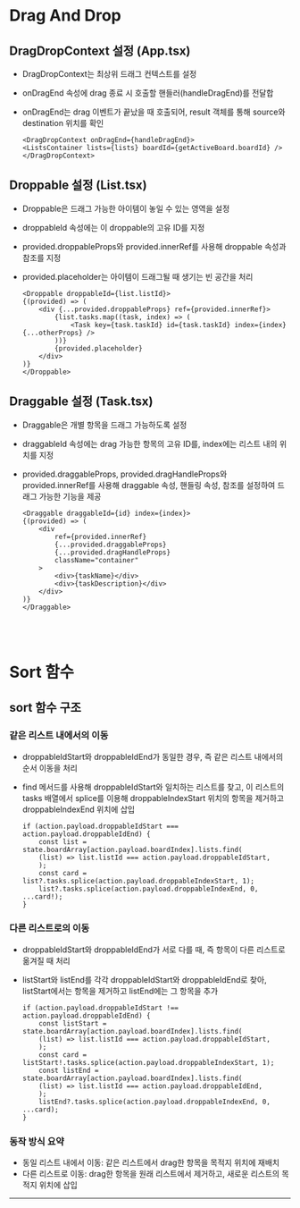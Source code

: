 # Drag And Drop

## DragDropContext 설정 (App.tsx)

- DragDropContext는 최상위 드래그 컨텍스트를 설정
- onDragEnd 속성에 drag 종료 시 호출할 핸들러(handleDragEnd)를 전달합
- onDragEnd는 drag 이벤트가 끝났을 때 호출되어, result 객체를 통해 source와 destination 위치를 확인

    ```
    <DragDropContext onDragEnd={handleDragEnd}>
    <ListsContainer lists={lists} boardId={getActiveBoard.boardId} />
    </DragDropContext>
    ```

## Droppable 설정 (List.tsx)

- Droppable은 드래그 가능한 아이템이 놓일 수 있는 영역을 설정
- droppableId 속성에는 이 droppable의 고유 ID를 지정
- provided.droppableProps와 provided.innerRef를 사용해 droppable 속성과 참조를 지정
- provided.placeholder는 아이템이 드래그될 때 생기는 빈 공간을 처리

    ```
    <Droppable droppableId={list.listId}>
    {(provided) => (
        <div {...provided.droppableProps} ref={provided.innerRef}>
            {list.tasks.map((task, index) => (
                <Task key={task.taskId} id={task.taskId} index={index} {...otherProps} />
            ))}
            {provided.placeholder}
        </div>
    )}
    </Droppable>
    ```

## Draggable 설정 (Task.tsx)
- Draggable은 개별 항목을 드래그 가능하도록 설정
- draggableId 속성에는 drag 가능한 항목의 고유 ID를, index에는 리스트 내의 위치를 지정
- provided.draggableProps, provided.dragHandleProps와 provided.innerRef를 사용해 draggable 속성, 핸들링 속성, 참조를 설정하여 드래그 가능한 기능을 제공

    ```
    <Draggable draggableId={id} index={index}>
    {(provided) => (
        <div
            ref={provided.innerRef}
            {...provided.draggableProps}
            {...provided.dragHandleProps}
            className="container"
        >
            <div>{taskName}</div>
            <div>{taskDescription}</div>
        </div>
    )}
    </Draggable>
    ```


<br>
<br>

# Sort 함수

## sort 함수 구조

### 같은 리스트 내에서의 이동

- droppableIdStart와 droppableIdEnd가 동일한 경우, 즉 같은 리스트 내에서의 순서 이동을 처리
- find 메서드를 사용해 droppableIdStart와 일치하는 리스트를 찾고, 이 리스트의 tasks 배열에서 splice를 이용해 droppableIndexStart 위치의 항목을 제거하고 droppableIndexEnd 위치에 삽입

    ```
    if (action.payload.droppableIdStart === action.payload.droppableIdEnd) {
        const list = state.boardArray[action.payload.boardIndex].lists.find(
        (list) => list.listId === action.payload.droppableIdStart,
        );
        const card = list?.tasks.splice(action.payload.droppableIndexStart, 1);
        list?.tasks.splice(action.payload.droppableIndexEnd, 0, ...card!);
    }
    ```

### 다른 리스트로의 이동

- droppableIdStart와 droppableIdEnd가 서로 다를 때, 즉 항목이 다른 리스트로 옮겨질 때 처리
- listStart와 listEnd를 각각 droppableIdStart와 droppableIdEnd로 찾아, listStart에서는 항목을 제거하고 listEnd에는 그 항목을 추가

    ```
    if (action.payload.droppableIdStart !== action.payload.droppableIdEnd) {
        const listStart = state.boardArray[action.payload.boardIndex].lists.find(
        (list) => list.listId === action.payload.droppableIdStart,
        );
        const card = listStart!.tasks.splice(action.payload.droppableIndexStart, 1);
        const listEnd = state.boardArray[action.payload.boardIndex].lists.find(
        (list) => list.listId === action.payload.droppableIdEnd,
        );
        listEnd?.tasks.splice(action.payload.droppableIndexEnd, 0, ...card);
    }
    ```

### 동작 방식 요약
- 동일 리스트 내에서 이동: 같은 리스트에서 drag한 항목을 목적지 위치에 재배치
- 다른 리스트로 이동: drag한 항목을 원래 리스트에서 제거하고, 새로운 리스트의 목적지 위치에 삽입




---

<br>
<br>


